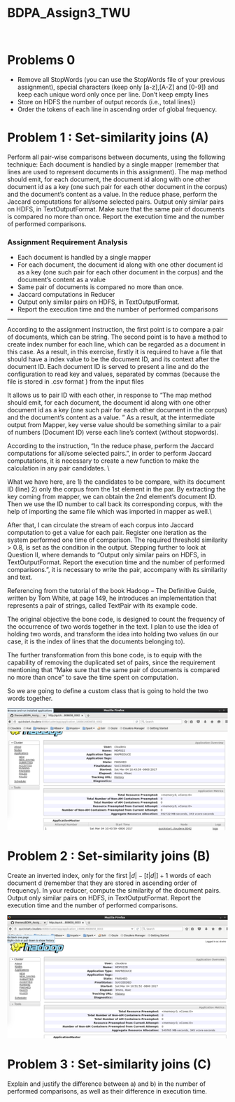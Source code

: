 # BDPA_Assign3_TWU



```


```




# Problems 0 

* Remove all StopWords (you can use the StopWords file of your previous assignment), special characters (keep only [a-z],[A-Z] and [0-9]) and keep each unique word only once per line. Don’t keep empty lines
* Store on HDFS the number of output records (i.e., total lines)} 
* Order the tokens of each line in ascending order of global frequency.



# Problem 1 : Set-similarity joins (A)
Perform all pair-wise comparisons between documents, using the following technique: Each document is handled by a single mapper (remember that lines are used to represent documents in this assignment). The map method should emit, for each document, the document id along with one other document id as a key (one such pair for each other document in the corpus) and the document’s content as a value. In the reduce phase, perform the Jaccard computations for all/some selected pairs. Output only similar pairs on HDFS, in TextOutputFormat. Make sure that the same pair of documents is compared no more than once. Report the execution time and the number of performed comparisons.


### Assignment Requirement Analysis
* Each document is handled by a single mapper
* For each document, the document id along with one other document id as a key (one such pair for each other document in the corpus) and the document’s content as a value
* Same pair of documents is compared no more than once.
* Jaccard computations in Reducer
* Output only similar pairs on HDFS, in TextOutputFormat.
* Report the execution time and the number of performed comparisons

*** 

According to the assignment instruction, the first point is to compare a pair of documents, which can be string. The second point is to have a method to create index number for each line, which can be regarded as a document in this case. As a result, in this exercise, firstly it is required to have a file that should have a index value to be the document ID, and its context after the document ID. Each document ID is served to present a line and do the configuration to read key and values, separated by commas (because the file is stored in .csv format ) from the input files

It allows us to pair ID with each other, in response to “The map method should emit, for each document, the document id along with one other document id as a key (one such pair for each other document in the corpus) and the document’s content as a value. ” As a result, at the intermediate output from Mapper, key verse value should be something similar to a pair of numbers (Document ID) verse each line’s context (without stopwords). 
 

According to the instruction, “In the reduce phase, perform the Jaccard computations for all/some selected pairs.”, in order to perform Jaccard computations, it is necessary to create a new function to make the calculation in any pair candidates. \\

What we have here, are 1) the candidates to be compare, with its document ID (line) 2) only the corpus from the 1st element in the par. By extracting the key coming from mapper, we can obtain the 2nd element’s document ID. Then we use the ID number to call back its corresponding corpus, with the help of importing the same file which was imported in mapper as well.\\

After that, I can circulate the stream of each corpus into Jaccard computation to get a value for each pair. Register one iteration as the system performed one time of comparison. The required threshold similarity > 0.8, is set as the condition in the output. Stepping further to look at Question II, where demands to “Output only similar pairs on HDFS, in TextOutputFormat. Report the execution time and the number of performed comparisons.”, it is necessary to write the pair, accompany with its similarity and text.

Referencing from the tutorial of the book Hadoop – The Definitive Guide, written by Tom White, at page 149, he introduces an implementation that represents a pair of strings, called TextPair with its example code.


The original objective the bone code, is designed to count the frequency of the occurrence of two words together in the text. I plan to use the idea of holding two words, and transform the idea into holding two values (in our case, it is the index of lines that the documents belonging to).

The further transformation from this bone code, is to equip with the capability of removing the duplicated set of pairs, since the requirement mentioning that “Make sure that the same pair of documents is compared no more than once” to save the time spent on computation. 


So we are going to define a custom class that is going to hold the two words together.


![result](https://github.com/thwowu/BDPA_Assign3_TWU/blob/master/A/A.png)


# Problem 2 : Set-similarity joins (B)
Create an inverted index, only for the first $|d| - [t |d|] + 1$ words of each document d (remember that they are stored in ascending order of frequency). In your reducer, compute the similarity of the document pairs. Output only similar pairs on HDFS, in TextOutputFormat. Report the execution time and the number of performed
comparisons.
    
![result](https://github.com/thwowu/BDPA_Assign3_TWU/blob/master/B/B.png)


# Problem 3 : Set-similarity joins (C)
Explain and justify the difference between a) and b) in the number of performed comparisons, as well as their difference in execution time.

